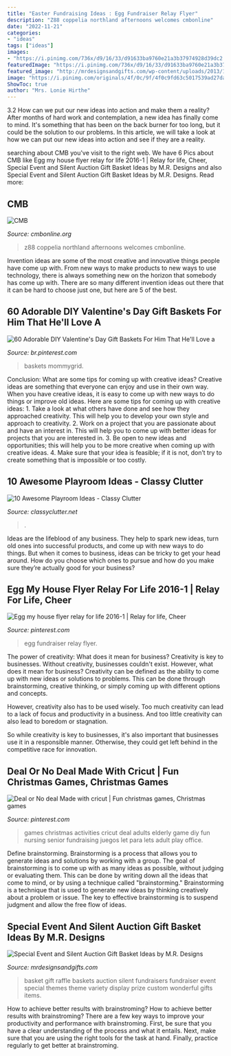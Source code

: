 ```yaml
---
title: "Easter Fundraising Ideas : Egg Fundraiser Relay Flyer"
description: "Z88 coppelia northland afternoons welcomes cmbonline"
date: "2022-11-21"
categories:
- "ideas"
tags: ["ideas"]
images:
- "https://i.pinimg.com/736x/d9/16/33/d91633ba9760e21a3b37974928d39dc2.jpg"
featuredImage: "https://i.pinimg.com/736x/d9/16/33/d91633ba9760e21a3b37974928d39dc2.jpg"
featured_image: "http://mrdesignsandgifts.com/wp-content/uploads/2013/10/Custom-Variety-Auction-Display.jpg"
image: "https://i.pinimg.com/originals/4f/0c/9f/4f0c9fd63c5017539ad27da8867b75a5.jpg"
ShowToc: true
author: "Mrs. Lonie Hirthe"
---
```



3.2 How can we put our new ideas into action and make them a reality?
After months of hard work and contemplation, a new idea has finally come to mind. It's something that has been on the back burner for too long, but it could be the solution to our problems. In this article, we will take a look at how we can put our new ideas into action and see if they are a reality.

	

		
searching about CMB you've visit to the right web. We have 6 Pics about CMB like Egg my house flyer relay for life 2016-1 | Relay for life, Cheer, Special Event and Silent Auction Gift Basket Ideas by M.R. Designs and also Special Event and Silent Auction Gift Basket Ideas by M.R. Designs. Read more:
		
    
## CMB

<img loading=lazy src="http://cmbonline.org/wp-content/uploads/2020/02/Amy-Grant-and-Coppelia-from-Z88.3-Afternoons-901x1200.jpg" onerror="this.onerror=null;this.src='https://tse1.mm.bing.net/th?id=OIP.p2iIydiBMZV0i0ktXRzlyQHaJ3&amp;pid=15.1';" alt="CMB">

_Source: cmbonline.org_

>z88 coppelia northland afternoons welcomes cmbonline. 

	

Invention ideas are some of the most creative and innovative things people have come up with. From new ways to make products to new ways to use technology, there is always something new on the horizon that somebody has come up with. There are so many different invention ideas out there that it can be hard to choose just one, but here are 5 of the best.

    
## 60 Adorable DIY Valentine&#039;s Day Gift Baskets For Him That He&#039;ll Love A

<img loading=lazy src="https://i.pinimg.com/originals/4f/0c/9f/4f0c9fd63c5017539ad27da8867b75a5.jpg" onerror="this.onerror=null;this.src='https://tse3.mm.bing.net/th?id=OIP.PQ7T3fpm6t38IpHP-JSEbwHaJ6&amp;pid=15.1';" alt="60 Adorable DIY Valentine&#039;s Day Gift Baskets For Him That He&#039;ll Love a">

_Source: br.pinterest.com_

>baskets mommygrid. 

	

Conclusion: What are some tips for coming up with creative ideas?
Creative ideas are something that everyone can enjoy and use in their own way. When you have creative ideas, it is easy to come up with new ways to do things or improve old ideas. Here are some tips for coming up with creative ideas: 1. Take a look at what others have done and see how they approached creativity. This will help you to develop your own style and approach to creativity. 2. Work on a project that you are passionate about and have an interest in. This will help you to come up with better ideas for projects that you are interested in. 3. Be open to new ideas and opportunities; this will help you to be more creative when coming up with creative ideas. 4. Make sure that your idea is feasible; if it is not, don’t try to create something that is impossible or too costly. 
    
## 10 Awesome Playroom Ideas - Classy Clutter

<img loading=lazy src="https://www.classyclutter.net/wp-content/uploads/2014/07/4204538345_e7b251bd51_o.jpg" onerror="this.onerror=null;this.src='https://tse3.mm.bing.net/th?id=OIP.tHWpExvgv8b-TQoTRXfMZwHaLH&amp;pid=15.1';" alt="10 Awesome Playroom Ideas - Classy Clutter">

_Source: classyclutter.net_

>. 

	

Ideas are the lifeblood of any business. They help to spark new ideas, turn old ones into successful products, and come up with new ways to do things. But when it comes to business, ideas can be tricky to get your head around. How do you choose which ones to pursue and how do you make sure they’re actually good for your business?

    
## Egg My House Flyer Relay For Life 2016-1 | Relay For Life, Cheer

<img loading=lazy src="https://i.pinimg.com/736x/d9/16/33/d91633ba9760e21a3b37974928d39dc2.jpg" onerror="this.onerror=null;this.src='https://tse1.mm.bing.net/th?id=OIP.JF7Lgg-7o8Ew-_ZzaXNqVAHaFe&amp;pid=15.1';" alt="Egg my house flyer relay for life 2016-1 | Relay for life, Cheer">

_Source: pinterest.com_

>egg fundraiser relay flyer. 

	

The power of creativity: What does it mean for business?
Creativity is key to businesses. Without creativity, businesses couldn't exist. However, what does it mean for business? 
Creativity can be defined as the ability to come up with new ideas or solutions to problems. This can be done through brainstorming, creative thinking, or simply coming up with different options and concepts. 

However, creativity also has to be used wisely. Too much creativity can lead to a lack of focus and productivity in a business. And too little creativity can also lead to boredom or stagnation. 

So while creativity is key to businesses, it's also important that businesses use it in a responsible manner. Otherwise, they could get left behind in the competitive race for innovation.

    
## Deal Or No Deal Made With Cricut | Fun Christmas Games, Christmas Games

<img loading=lazy src="https://i.pinimg.com/originals/3c/b5/dd/3cb5ddf7e35d49cab2022e83c8e51f63.jpg" onerror="this.onerror=null;this.src='https://tse4.mm.bing.net/th?id=OIP.NUIHmwnesuLr6mjxdHKwVAHaJ4&amp;pid=15.1';" alt="Deal or No deal Made with cricut | Fun christmas games, Christmas games">

_Source: pinterest.com_

>games christmas activities cricut deal adults elderly game diy fun nursing senior fundraising juegos let para lets adult play office. 

	

Define brainstorming.
Brainstorming is a process that allows you to generate ideas and solutions by working with a group. The goal of brainstorming is to come up with as many ideas as possible, without judging or evaluating them. This can be done by writing down all the ideas that come to mind, or by using a technique called "brainstorming." Brainstorming is a technique that is used to generate new ideas by thinking creatively about a problem or issue. The key to effective brainstorming is to suspend judgment and allow the free flow of ideas.

    
## Special Event And Silent Auction Gift Basket Ideas By M.R. Designs

<img loading=lazy src="http://mrdesignsandgifts.com/wp-content/uploads/2013/10/Custom-Variety-Auction-Display.jpg" onerror="this.onerror=null;this.src='https://tse1.mm.bing.net/th?id=OIP.WQQBMK3iHpY6Z3CZknbp9gHaEL&amp;pid=15.1';" alt="Special Event and Silent Auction Gift Basket Ideas by M.R. Designs">

_Source: mrdesignsandgifts.com_

>basket gift raffle baskets auction silent fundraisers fundraiser event special themes theme variety display prize custom wonderful gifts items. 

	

How to achieve better results with brainstroming?
How to achieve better results with brainstroming? There are a few key ways to improve your productivity and performance with brainstroming. First, be sure that you have a clear understanding of the process and what it entails. Next, make sure that you are using the right tools for the task at hand. Finally, practice regularly to get better at brainstroming.

